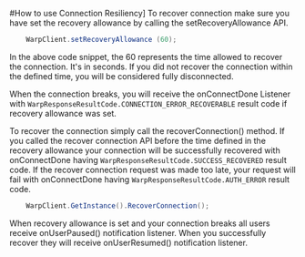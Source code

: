 #How to use Connection Resiliency]
To recover connection make sure you have set the recovery allowance by calling the setRecoveryAllowance API.

```C#
    WarpClient.setRecoveryAllowance (60);
```

In the above code snippet, the 60 represents the time allowed to recover the connection. It's in seconds. If you did not recover the connection within the defined time, you will be considered fully disconnected.

When the connection breaks, you will receive the onConnectDone Listener with `WarpResponseResultCode.CONNECTION_ERROR_RECOVERABLE` result code if recovery allowance was set. 

To recover the connection simply call the recoverConnection() method. If you called the recover connection API before the time defined in the recovery allowance your connection will be successfully recovered with onConnectDone having `WarpResponseResultCode.SUCCESS_RECOVERED` result code. If the recover connection request was made too late, your request will fail with onConnectDone having `WarpResponseResultCode.AUTH_ERROR` result code.

```C#
    WarpClient.GetInstance().RecoverConnection();
```

When recovery allowance is set and your connection breaks all users receive onUserPaused() notification listener. When you successfully recover they will receive onUserResumed() notification listener.
